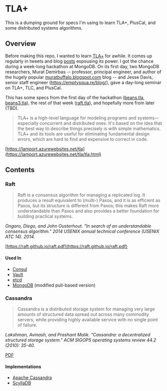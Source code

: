 # TLA+

This is a dumping ground for specs I'm using to learn TLA+, PlusCal, and some distributed systems algorithms.

## Overview

Before making this repo, I wanted to learn [TLA+](https://en.wikipedia.org/wiki/TLA%2B) for awhile. It comes up regularly in tweets and blog [posts](https://brooker.co.za/blog/2024/04/17/formal.html) espousing its power. I got the chance during a week-long hackathon at MongoDB. On its first day, two MongoDB researchers, Murat Demirbas -- professor, principal engineer, and author of the hugely popular [muratbuffalo.blogspot.com](https://muratbuffalo.blogspot.com/) blog -- and Jesse Davis, senior staff engineer (https://emptysqua.re/blog/), gave a day-long seminar on TLA+, TLC, and PlusCal.

This has some specs from the first day of the hackathon ([beans.tla](./beans.tla), [beans3.tla](./beans3.tla)), the rest of that week ([raft.tla](./raft.tla)), and hopefully more from later (TBD).

> TLA+ is a high-level language for modeling programs and systems--especially concurrent and distributed ones. It's based on the idea that the best way to describe things precisely is with simple mathematics. TLA+ and its tools are useful for eliminating fundamental design errors, which are hard to find and expensive to correct in code.

[https://lamport.azurewebsites.net/tla](https://lamport.azurewebsites.net/tla/tla.html)

## Contents

### Raft

> Raft is a consensus algorithm for managing a replicated log. It produces a result equivalent to (multi-) Paxos, and it is as efficient as Paxos, but its structure is different from Paxos; this makes Raft more understandable than Paxos and also provides a better foundation for building practical systems.

_Ongaro, Diego, and John Ousterhout. "In search of an understandable consensus algorithm." 2014 USENIX annual technical conference (USENIX ATC 14). 2014._

[https://raft.github.io/raft.pdf](https://raft.github.io/raft.pdf)

#### Used In

- [Consul](https://www.datocms-assets.com/2885/1597077859-consul-life-of-a-packet-service-mesh-v11-digital.pdf)
- [Vault](https://developer.hashicorp.com/vault/docs/configuration/storage/raft)
- [etcd](https://github.com/etcd-io/raft)
- [MongoDB](https://www.usenix.org/conference/nsdi21/presentation/zhou) (modified pull-based version)

### Cassandra

> Cassandra is a distributed storage system for managing very large amounts of structured data spread out across many commodity servers, while providing highly available service with no single point of failure.

_Lakshman, Avinash, and Prashant Malik. "Cassandra: a decentralized structured storage system." ACM SIGOPS operating systems review 44.2 (2010): 35-40._

[PDF](https://www.cl.cam.ac.uk/~ey204/teaching/ACS/R212_2014_2015/papers/lakshman_ladis_2009.pdf)

#### Implementations

- [Apache Cassandra](https://cassandra.apache.org/_/index.html)
- [ScyllaDB](https://www.scylladb.com/learn/apache-cassandra/alternatives/)
